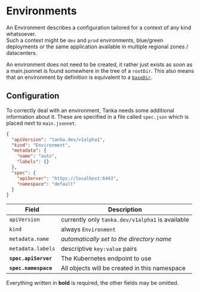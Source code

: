 # Environments

An Environment describes a configuration tailored for a context of any kind
whatsoever.  
Such a context might be `dev` and `prod` environments, blue/green deployments or the
same application available in multiple regional zones / datacenters.

An environment does not need to be created, it rather just exists as soon as a
main.jsonnet is found somewhere in the tree of a `rootDir`. This also means that
an environment by definition is equivalent to a [`baseDir`](directory-structure.md#base-directory-basedir).

## Configuration
To correctly deal with an environment, Tanka needs some additional information
about it. These are specified in a file called `spec.json` which is placed next to
`main.jsonnet`.

```json
{
  "apiVersion": "tanka.dev/v1alpha1",
  "kind": "Environment",
  "metadata": {
    "name": "auto",
    "labels": {}
  },
  "spec": {
    "apiServer": "https://localhost:6443",
    "namespace": "default"
  }
}
```

| Field                | Description                                      |
|----------------------|--------------------------------------------------|
| `apiVersion`         | currently only `tanka.dev/v1alpha1` is available |
| `kind`               | always `Environment`                             |
| `metadata.name`      | *automatically set to the directory name*        |
| `metadata.labels`    | descriptive `key:value` pairs                    |
| **`spec.apiServer`** | The Kubernetes endpoint to use                   |
| **`spec.namespace`** | All objects will be created in this namespace    |

Everything written in **bold** is required, the other fields may be omitted.
